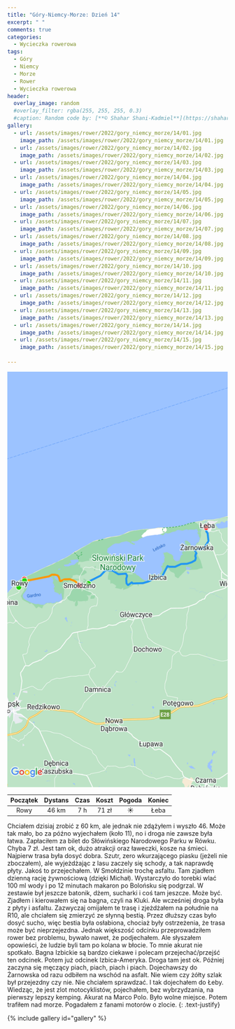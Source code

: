 ```yaml
---
title: "Góry-Niemcy-Morze: Dzień 14"
excerpt: " "
comments: true
categories:
  - Wycieczka rowerowa
tags:
  - Góry
  - Niemcy
  - Morze
  - Rower  
  - Wycieczka rowerowa
header:
  overlay_image: random
  #overlay_filter: rgba(255, 255, 255, 0.3)
  #caption: Random code by: [**© Shahar Shani-Kadmiel**](https://shaharkadmiel.github.io)"
gallery:
  - url: /assets/images/rower/2022/gory_niemcy_morze/14/01.jpg
    image_path: /assets/images/rower/2022/gory_niemcy_morze/14/01.jpg
  - url: /assets/images/rower/2022/gory_niemcy_morze/14/02.jpg
    image_path: /assets/images/rower/2022/gory_niemcy_morze/14/02.jpg
  - url: /assets/images/rower/2022/gory_niemcy_morze/14/03.jpg
    image_path: /assets/images/rower/2022/gory_niemcy_morze/14/03.jpg
  - url: /assets/images/rower/2022/gory_niemcy_morze/14/04.jpg
    image_path: /assets/images/rower/2022/gory_niemcy_morze/14/04.jpg
  - url: /assets/images/rower/2022/gory_niemcy_morze/14/05.jpg
    image_path: /assets/images/rower/2022/gory_niemcy_morze/14/05.jpg
  - url: /assets/images/rower/2022/gory_niemcy_morze/14/06.jpg
    image_path: /assets/images/rower/2022/gory_niemcy_morze/14/06.jpg
  - url: /assets/images/rower/2022/gory_niemcy_morze/14/07.jpg
    image_path: /assets/images/rower/2022/gory_niemcy_morze/14/07.jpg
  - url: /assets/images/rower/2022/gory_niemcy_morze/14/08.jpg
    image_path: /assets/images/rower/2022/gory_niemcy_morze/14/08.jpg
  - url: /assets/images/rower/2022/gory_niemcy_morze/14/09.jpg
    image_path: /assets/images/rower/2022/gory_niemcy_morze/14/09.jpg
  - url: /assets/images/rower/2022/gory_niemcy_morze/14/10.jpg
    image_path: /assets/images/rower/2022/gory_niemcy_morze/14/10.jpg
  - url: /assets/images/rower/2022/gory_niemcy_morze/14/11.jpg
    image_path: /assets/images/rower/2022/gory_niemcy_morze/14/11.jpg
  - url: /assets/images/rower/2022/gory_niemcy_morze/14/12.jpg
    image_path: /assets/images/rower/2022/gory_niemcy_morze/14/12.jpg
  - url: /assets/images/rower/2022/gory_niemcy_morze/14/13.jpg
    image_path: /assets/images/rower/2022/gory_niemcy_morze/14/13.jpg
  - url: /assets/images/rower/2022/gory_niemcy_morze/14/14.jpg
    image_path: /assets/images/rower/2022/gory_niemcy_morze/14/14.jpg
  - url: /assets/images/rower/2022/gory_niemcy_morze/14/15.jpg
    image_path: /assets/images/rower/2022/gory_niemcy_morze/14/15.jpg

---
```

![mapka](/assets/images/rower/2022/gory_niemcy_morze/14/mapka.png)

|Początek|Dystans|Czas|Koszt|Pogoda|Koniec|
|:---:|:---:|:---:|:---:|:---:|:---:|
|Rowy| 46 km| 7 h| 71 zł|☀️|Łeba|

Chciałem dzisiaj zrobić z 60 km, ale jednak nie zdążyłem i wyszło 46. Może tak mało, bo za późno wyjechałem (koło 11), no i droga nie zawsze była łatwa. Zapłaciłem za bilet do Słówińskiego Narodowego Parku w Rówku. Chyba 7 zł. Jest tam ok, dużo atrakcji oraz ławeczki, kosze na śmieci. Najpierw trasa była dosyć dobra. Szutr, zero wkurzającego piasku (jeżeli nie zboczałem), ale wyjeżdżając z lasu zaczely się schody, a tak naprawdę płyty. Jakoś to przejechałem. W Smołdzinie trochę asfaltu. Tam zjadłem dzienną rację żywnościową (dzięki Michał). Wystarczyło do torebki wlać 100 ml wody i po 12 minutach makaron po Bolońsku się podgrzal. W zestawie był jeszcze batonik, dżem, sucharki i coś tam jeszcze. Może być. Zjadłem i kierowałem się na bagna, czyli na Kluki. Ale wcześniej droga była z płyty i asfaltu. Zazwyczaj omijałem te trasę i zjeżdżałem na południe na R10, ale chciałem się zmierzyć ze słynną bestią. Przez dłuższy czas było dosyć sucho, więc bestia była osłabiona, chociaż były ostrzeżenia, że trasa może być nieprzejezdna. Jednak większość odcinku przeprowadziłem rower bez problemu, bywało nawet, że podjechałem. Ale słyszałem opowieści, że ludzie byli tam po kolana w błocie. To mnie akurat nie spotkało. Bagna Izbickie są bardzo ciekawe i polecam przejechać/przejść ten odcinek. Potem już odcinek Izbica-Ameryka. Droga tam jest ok. Później zaczyna się męczący piach, piach, piach i piach. Dojechawszy do Żarnowska od razu odbiłem na wschód na asfalt. Nie wiem czy żółty szlak był przejezdny czy nie. Nie chciałem sprawdzać. I tak dojechałem do Łeby. Wiedząc, że jest zlot motocyklistów, pojechałem, bez wybrzydzania, na pierwszy lepszy kemping. Akurat na Marco Polo. Było wolne miejsce. Potem trafiłem nad morze. Pogadałem z fanami motorów o zlocie. 
{: .text-justify}

{% include gallery id="gallery" %}
